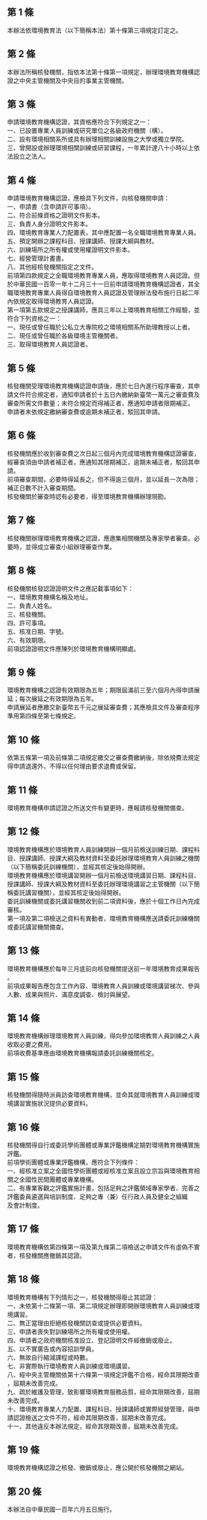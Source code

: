 第 1 條
-------
本辦法依環境教育法（以下簡稱本法）第十條第三項規定訂定之。

第 2 條
-------
本辦法所稱核發機關，指依本法第十條第一項規定，辦理環境教育機構認  
證之中央主管機關及中央目的事業主管機關。

第 3 條
-------
申請環境教育機構認證，其資格應符合下列規定之一：  
一、已設置專業人員訓練或研究單位之各級政府機關（構）。  
二、設有環境相關系所或具有辦理相關訓練設施之大學或獨立學院。  
三、曾開設或辦理環境相關訓練或研習課程，一年累計達八十小時以上依  
    法設立之法人。

第 4 條
-------
申請環境教育機構認證，應檢具下列文件，向核發機關申請：  
一、申請書（含申請許可事項）。  
二、符合前條資格之證明文件影本。  
三、負責人身分證明文件影本。  
四、環境教育專業人力配置表，其中應配置一名全職環境教育專業人員。  
五、預定開辦之課程科目、授課講師、授課大綱與教材。  
六、訓練場所之所有權或使用權證明文件影本。  
七、經營管理計畫書。  
八、其他經核發機關指定之文件。  
前項第四款規定之全職環境教育專業人員，應取得環境教育人員認證。但  
於中華民國一百零一年十二月三十一日前申請環境教育機構認證者，其全  
職環境教育專業人員得自環境教育人員認證及管理辦法發布施行日起二年  
內依規定取得環境教育人員認證。  
第一項第五款規定之授課講師，應具三年以上環境教育相關工作經驗，並  
符合下列資格之一：  
一、現任或曾任職於公私立大專院校之環境相關系所助理教授以上者。  
二、現任或曾任職於各級環境主管機關者。  
三、取得環境教育人員認證者。

第 5 條
-------
核發機關受理環境教育機構認證申請後，應於七日內進行程序審查，其申  
請文件符合規定者，通知申請者於十五日內繳納新臺幣一萬元之審查費及  
審查所需文件數量；未符合規定而得補正者，應通知申請者限期補正。  
申請者未依規定繳納審查費或逾期未補正者，駁回其申請。

第 6 條
-------
核發機關應於收到審查費之次日起三個月內完成環境教育機構認證審查，  
經審查須由申請者補正者，應通知其限期補正，逾期未補正者，駁回其申  
請。  
前項審查期間，必要時得延長之，但不得逾三個月，並以延長一次為限；  
補正日數不計入審查期間。  
核發機關於審查時認有必要者，得至環境教育機構辦理現勘。

第 7 條
-------
核發機關辦理環境教育機構之認證，應邀集相關機關及專家學者審查。必  
要時，並得成立審查小組辦理審查作業。

第 8 條
-------
核發機關核發認證證明文件之應記載事項如下：  
一、環境教育機構名稱及地址。  
二、負責人姓名。  
三、核發機關。  
四、許可事項。  
五、核准日期、字號。  
六、有效期限。  
前項認證證明文件應陳列於環境教育機構明顯處。

第 9 條
-------
環境教育機構之認證有效期限為五年；期限屆滿前三至六個月內得申請展  
延；每次展延之有效期限為五年。  
申請展延者應繳交新臺幣五千元之展延審查費；其應檢具文件及審查程序  
準用第四條至第七條規定。

第 10 條
--------
依第五條第一項及前條第二項規定繳交之審查費繳納後，除依規費法規定  
得申請退還外，不得以任何理由要求退費或保留。

第 11 條
--------
環境教育機構申請認證之所送文件有變更時，應報請核發機關備查。

第 12 條
--------
環境教育機構應於環境教育人員訓練開辦一個月前檢送訓練日期、課程科  
目、授課講師、授課大綱及教材資料至委託辦理環境教育人員訓練之機關  
（以下簡稱委託訓練機關），並經其核定後始得開辦。  
環境教育機構應於環境講習開辦一個月前檢送環境講習日期、課程科目、  
授課講師、授課大綱及教材資料至委託辦理環境講習之主管機關（以下簡  
稱委託講習機關），並經其核定後始得開辦。  
委託訓練機關或委託講習機關收到前二項資料後，應於十個工作日內完成  
審核。  
第一項及第二項檢送之資料有異動者，環境教育機構應送請委託訓練機關  
或委託講習機關備查。

第 13 條
--------
環境教育機構應於每年三月底前向核發機關提送前一年環境教育成果報告  
。  
前項成果報告應包含工作內容、環境教育人員訓練或環境講習梯次、參與  
人數、成果與照片、滿意度調查、檢討與展望。

第 14 條
--------
環境教育機構辦理環境教育人員訓練，得向參加環境教育人員訓練之人員  
收取必要之費用。  
前項收費基準應由環境教育機構報請委託訓練機關核定。

第 15 條
--------
核發機關得隨時派員訪查環境教育機構，並命其就環境教育人員訓練或環  
境講習實施狀況提供必要資料。

第 16 條
--------
核發機關得自行或委託學術團體或專業評鑑機構定期對環境教育機構實施  
評鑑。  
前項學術團體或專業評鑑機構，應符合下列條件：  
一、經核准立案之全國性學術團體或經核准立案且設立宗旨與環境教育相  
    關之全國性民間團體或專業機構。  
二、有專業客觀之評鑑實施計畫，包括足夠之評鑑領域專家學者、完善之  
    評鑑委員遴選與培訓制度、足夠之專（兼）任行政人員及健全之組織  
    及會計制度。

第 17 條
--------
環境教育機構依第四條第一項及第九條第二項檢送之申請文件有虛偽不實  
者，核發機關應撤銷其認證。

第 18 條
--------
環境教育機構有下列情形之一，核發機關得廢止其認證：  
一、未依第十二條第一項、第二項規定辦理即開辦環境教育人員訓練或環  
    境講習。  
二、無正當理由拒絕核發機關訪查或提供必要資料。  
三、申請者喪失對訓練場所之所有權或使用權。  
四、申請者之政府機關核准設立、登記證明文件經撤銷或廢止。  
五、以不實廣告或內容招訓學員。  
六、無故自行縮減課程或時數。  
七、非實際執行環境教育人員訓練或環境講習。  
八、經中央主管機關依第十六條第一項規定評鑑不合格，經命其限期改善  
    ，屆期未改善完成。  
九、疏於維護及管理，致影響環境教育服務品質，經命其限期改善，屆期  
    未改善完成。  
十、環境教育專業人力配置、課程科目、授課講師或實際經營管理，與申  
    請認證檢送之文件不符，經命其限期改善，屆期未改善完成。  
十一、其他違反本辦法規定，經命其限期改善，屆期未改善完成。

第 19 條
--------
環境教育機構認證之核發、撤銷或廢止，應公開於核發機關之網站。

第 20 條
--------
本辦法自中華民國一百年六月五日施行。

